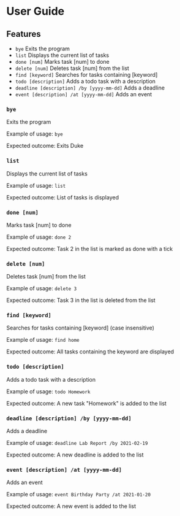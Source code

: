 # User Guide

## Features 

* `bye` Exits the program
* `list` Displays the current list of tasks
* `done [num]` Marks task [num] to done
* `delete [num]` Deletes task [num] from the list
* `find [keyword]` Searches for tasks containing [keyword]
* `todo [description]` Adds a todo task with a description
* `deadline [description] /by [yyyy-mm-dd]` Adds a deadline
* `event [description] /at [yyyy-mm-dd]` Adds an event

### `bye` 
Exits the program

Example of usage: `bye`

Expected outcome: Exits Duke

### `list` 
Displays the current list of tasks

Example of usage: `list`

Expected outcome: List of tasks is displayed

### `done [num]` 
Marks task [num] to done

Example of usage: `done 2`

Expected outcome: Task 2 in the list is marked as done with a tick

### `delete [num]` 
Deletes task [num] from the list

Example of usage: `delete 3`

Expected outcome: Task 3 in the list is deleted from the list


### `find [keyword]` 
Searches for tasks containing [keyword] (case insensitive)

Example of usage: `find home`

Expected outcome: All tasks containing the keyword are displayed


### `todo [description]` 
Adds a todo task with a description

Example of usage: `todo Homework`

Expected outcome: A new task "Homework" is added to the list

### `deadline [description] /by [yyyy-mm-dd]` 
Adds a deadline 

Example of usage: `deadline Lab Report /by 2021-02-19`

Expected outcome: A new deadline is added to the list

### `event [description] /at [yyyy-mm-dd]` 
Adds an event

Example of usage: `event Birthday Party /at 2021-01-20`

Expected outcome: A new event is added to the list




